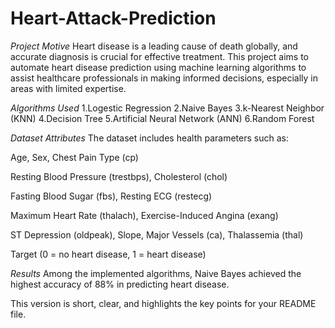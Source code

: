 # Heart-Attack-Prediction

*Project Motive*
Heart disease is a leading cause of death globally, and accurate diagnosis is crucial for effective treatment. This project aims to automate heart disease prediction using machine learning algorithms to assist healthcare professionals in making informed decisions, especially in areas with limited expertise.

*Algorithms Used*
1.Logestic Regression
2.Naive Bayes
3.k-Nearest Neighbor (KNN)
4.Decision Tree
5.Artificial Neural Network (ANN)
6.Random Forest

*Dataset Attributes*
The dataset includes health parameters such as:

Age, Sex, Chest Pain Type (cp)

Resting Blood Pressure (trestbps), Cholesterol (chol)

Fasting Blood Sugar (fbs), Resting ECG (restecg)

Maximum Heart Rate (thalach), Exercise-Induced Angina (exang)

ST Depression (oldpeak), Slope, Major Vessels (ca), Thalassemia (thal)

Target (0 = no heart disease, 1 = heart disease)

*Results*
Among the implemented algorithms, Naive Bayes achieved the highest accuracy of 88% in predicting heart disease.

This version is short, clear, and highlights the key points for your README file.


